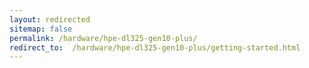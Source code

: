 ```yaml
---
layout: redirected
sitemap: false
permalink: /hardware/hpe-dl325-gen10-plus/
redirect_to:  /hardware/hpe-dl325-gen10-plus/getting-started.html
---
```

